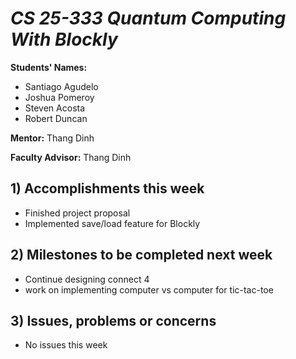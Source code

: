 # *CS 25-333 Quantum Computing With Blockly*

**Students' Names:**

 - Santiago Agudelo 
 - Joshua Pomeroy
 - Steven Acosta
 - Robert Duncan

**Mentor:**
Thang Dinh

**Faculty Advisor:**
Thang Dinh

## 1) Accomplishments this week ##
   - Finished project proposal
   - Implemented save/load feature for Blockly


## 2) Milestones to be completed next week ##
   - Continue designing connect 4
   - work on implementing computer vs computer for tic-tac-toe

## 3) Issues, problems or concerns ##
   - No issues this week
   
   


